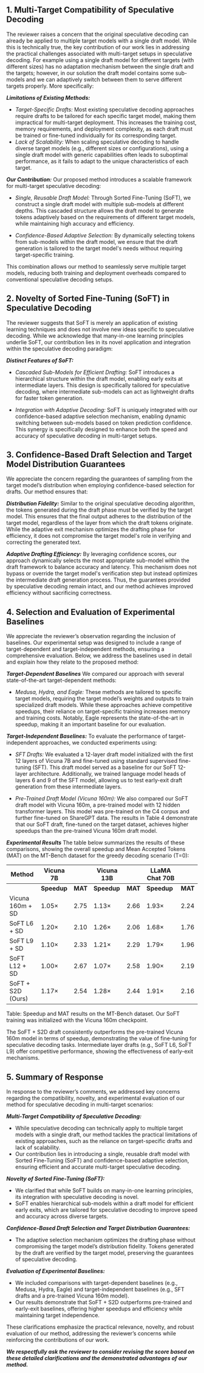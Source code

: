 ## **1. Multi-Target Compatibility of Speculative Decoding**

The reviewer raises a concern that the original speculative decoding can already be applied to multiple target models with a single draft model. While this is technically true, the key contribution of our work lies in addressing the practical challenges associated with multi-target setups in speculative decoding. For example using a single draft model for different targets (with different sizes) has no adaptation mechanism between the single draft and the targets; however, in our solution the draft model contains some sub-models and we can adaptively switch between them to serve different targets properly. More specifically:

***Limitations of Existing Methods:***

- *Target-Specific Drafts:*
Most existing speculative decoding approaches require drafts to be tailored for each specific target model, making them impractical for multi-target deployment. This increases the training cost, memory requirements, and deployment complexity, as each draft must be trained or fine-tuned individually for its corresponding target.
- *Lack of Scalability:*
When scaling speculative decoding to handle diverse target models (e.g., different sizes or configurations), using a single draft model with generic capabilities often leads to suboptimal performance, as it fails to adapt to the unique characteristics of each target.

***Our Contribution:***
Our proposed method introduces a scalable framework for multi-target speculative decoding:

- *Single, Reusable Draft Model:*
Through Sorted Fine-Tuning (SoFT), we construct a single draft model with multiple sub-models at different depths. This cascaded structure allows the draft model to generate tokens adaptively based on the requirements of different target models, while maintaining high accuracy and efficiency.

- *Confidence-Based Adaptive Selection:*
By dynamically selecting tokens from sub-models within the draft model, we ensure that the draft generation is tailored to the target model's needs without requiring target-specific training.

This combination allows our method to seamlessly serve multiple target models, reducing both training and deployment overheads compared to conventional speculative decoding setups.

## **2. Novelty of Sorted Fine-Tuning (SoFT) in Speculative Decoding**

The reviewer suggests that SoFT is merely an application of existing learning techniques and does not involve new ideas specific to speculative decoding. While we acknowledge that many-in-one learning principles underlie SoFT, our contribution lies in its novel application and integration within the speculative decoding paradigm:

***Distinct Features of SoFT:***
- *Cascaded Sub-Models for Efficient Drafting:*
SoFT introduces a hierarchical structure within the draft model, enabling early exits at intermediate layers. This design is specifically tailored for speculative decoding, where intermediate sub-models can act as lightweight drafts for faster token generation.

- *Integration with Adaptive Decoding:*
SoFT is uniquely integrated with our confidence-based adaptive selection mechanism, enabling dynamic switching between sub-models based on token prediction confidence. This synergy is specifically designed to enhance both the speed and accuracy of speculative decoding in multi-target setups.

## **3. Confidence-Based Draft Selection and Target Model Distribution Guarantees**

We appreciate the concern regarding the guarantees of sampling from the target model’s distribution when employing confidence-based selection for drafts. Our method ensures that:

***Distribution Fidelity:***
Similar to the original speculative decoding algorithm, the tokens generated during the draft phase must be verified by the target model. This ensures that the final output adheres to the distribution of the target model, regardless of the layer from which the draft tokens originate. While the adaptive exit mechanism optimizes the drafting phase for efficiency, it does not compromise the target model's role in verifying and correcting the generated text.

***Adaptive Drafting Efficiency:***
By leveraging confidence scores, our approach dynamically selects the most appropriate sub-model within the draft framework to balance accuracy and latency. This mechanism does not bypass or override the target model's verification step but instead optimizes the intermediate draft generation process. Thus, the guarantees provided by speculative decoding remain intact, and our method achieves improved efficiency without sacrificing correctness.

## **4. Selection and Evaluation of Experimental Baselines**

We appreciate the reviewer’s observation regarding the inclusion of baselines. Our experimental setup was designed to include a range of target-dependent and target-independent methods, ensuring a comprehensive evaluation. Below, we address the baselines used in detail and explain how they relate to the proposed method:

***Target-Dependent Baselines***
We compared our approach with several state-of-the-art target-dependent methods:

- *Medusa, Hydra, and Eagle:* These methods are tailored to specific target models, requiring the target model’s weights and outputs to train specialized draft models. While these approaches achieve competitive speedups, their reliance on target-specific training increases memory and training costs. Notably, Eagle represents the state-of-the-art in speedup, making it an important baseline for our evaluation.

***Target-Independent Baselines:*** 
To evaluate the performance of target-independent approaches, we conducted experiments using:

- *SFT Drafts:* We evaluated a 12-layer draft model initialized with the first 12 layers of Vicuna 7B and fine-tuned using standard supervised fine-tuning (SFT). This draft model served as a baseline for our SoFT 12-layer architecture. Additionally, we trained language model heads of layers 6 and 9 of the SFT model, allowing us to test early-exit draft generation from these intermediate layers.

- *Pre-Trained Draft Model (Vicuna 160m):*
We also compared our SoFT draft model with Vicuna 160m, a pre-trained model with 12 hidden transformer layers. This model was pre-trained on the C4 corpus and further fine-tuned on ShareGPT data. The results in Table 4 demonstrate that our SoFT draft, fine-tuned on the target dataset, achieves higher speedups than the pre-trained Vicuna 160m draft model.

***Experimental Results***
The table below summarizes the results of these comparisons, showing the overall speedup and Mean Accepted Tokens (MAT) on the MT-Bench dataset for the greedy decoding scenario (T=0):

| **Method**                  | **Vicuna 7B**     |                 | **Vicuna 13B**     |                 | **LLaMA Chat 70B**  |                 |
|-----------------------------|-------------------|-----------------|--------------------|-----------------|---------------------|-----------------|
|                             | **Speedup**       | **MAT**         | **Speedup**        | **MAT**         | **Speedup**         | **MAT**         |
| Vicuna 160m + SD            | 1.05×            | 2.75            | 1.13×             | 2.66            | 1.93×              | 2.24            |
| SoFT L6 + SD                | 1.20×            | 2.10            | 1.26×             | 2.06            | 1.68×              | 1.76            |
| SoFT L9 + SD                | 1.10×            | 2.33            | 1.21×             | 2.29            | 1.79×              | 1.96            |
| SoFT L12 + SD               | 1.00×            | 2.67            | 1.07×             | 2.58            | 1.90×              | 2.19            |
| SoFT + S2D (Ours)           | 1.17×            | 2.54            | 1.28×             | 2.44            | 1.91×              | 2.16            |

Table: Speedup and MAT results on the MT-Bench dataset. Our SoFT training was initialized with the Vicuna 160m checkpoint.

The SoFT + S2D draft consistently outperforms the pre-trained Vicuna 160m model in terms of speedup, demonstrating the value of fine-tuning for speculative decoding tasks. Intermediate layer drafts (e.g., SoFT L6, SoFT L9) offer competitive performance, showing the effectiveness of early-exit mechanisms.

## **5. Summary of Response**

In response to the reviewer’s comments, we addressed key concerns regarding the compatibility, novelty, and experimental evaluation of our method for speculative decoding in multi-target scenarios:

***Multi-Target Compatibility of Speculative Decoding:***

- While speculative decoding can technically apply to multiple target models with a single draft, our method tackles the practical limitations of existing approaches, such as the reliance on target-specific drafts and lack of scalability.
- Our contribution lies in introducing a single, reusable draft model with Sorted Fine-Tuning (SoFT) and confidence-based adaptive selection, ensuring efficient and accurate multi-target speculative decoding.

***Novelty of Sorted Fine-Tuning (SoFT):***

- We clarified that while SoFT builds on many-in-one learning principles, its integration with speculative decoding is novel.
- SoFT enables hierarchical sub-models within a draft model for efficient early exits, which are tailored for speculative decoding to improve speed and accuracy across diverse targets.

***Confidence-Based Draft Selection and Target Distribution Guarantees:***

- The adaptive selection mechanism optimizes the drafting phase without compromising the target model’s distribution fidelity. Tokens generated by the draft are verified by the target model, preserving the guarantees of speculative decoding.

***Evaluation of Experimental Baselines:***

- We included comparisons with target-dependent baselines (e.g., Medusa, Hydra, Eagle) and target-independent baselines (e.g., SFT drafts and a pre-trained Vicuna 160m model).
- Our results demonstrate that SoFT + S2D outperforms pre-trained and early-exit baselines, offering higher speedups and efficiency while maintaining target independence.

These clarifications emphasize the practical relevance, novelty, and robust evaluation of our method, addressing the reviewer’s concerns while reinforcing the contributions of our work.

***We respectfully ask the reviewer to consider revising the score based on these detailed clarifications and the demonstrated advantages of our method.***
